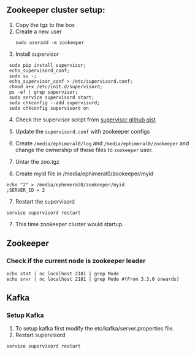 ## Zookeeper cluster setup:

1. Copy the tgz to the box
2. Create a new user   
	```
	sudo useradd -m zookeeper
	```
3.	Install supervisor
```
 sudo pip install supervisor;
 echo_supervisord_conf;
 sudo su -;
 echo_supervisor_conf > /etc/supervisord.conf;
 chmod a+x /etc/init.d/supervisord;
 ps -ef | grep supervisor;
 sudo service supervisord start;
 sudo chkconfig --add supervisord;
 sudo chkconfig supervisord on
```
4. Check the supervisor script from [supervisor github gist](https://gist.github.com/danmackinlay/176149)
5. Update the `supervisord.conf` with zookeeper configs

4. Create `/media/ephimeral0/log` and `/media/ephimeral0/zookeeper` and change the ownership of these files to `zookeeper` user.
5. Untar the zoo.tgz
6. Create myid file in /media/ephimeral0/zookeeper/myid 
```
echo "2" > /media/ephemeral0/zookeeper/myid
;SERVER_ID = 2
```
7. Restart the supervisord
```
service supervisord restart
```
7. This time zookeeper cluster would startup.


## Zookeeper

### Check if the current node is zookeeper leader
```
echo stat | nc localhost 2181 | grep Mode
echo srvr | nc localhost 2181 | grep Mode #(From 3.3.0 onwards)
```

## Kafka
### Setup Kafka
1. To setup kafka first modify the etc/kafka/server.properties file. 
2. Restart supervisord
```
service supervisord restart
```
